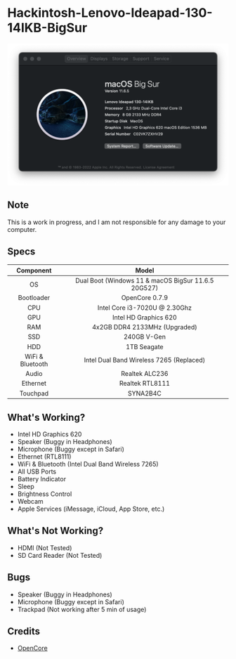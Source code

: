 # Hackintosh-Lenovo-Ideapad-130-14IKB-BigSur

<img src="./SS.png" alt="BigSur" />

## Note 

This is a work in progress, and I am not responsible for any damage to your computer.
## Specs

| Component | Model |
| :---: | :---: |
| OS | Dual Boot (Windows 11 & macOS BigSur 11.6.5 20G527) |
| Bootloader | OpenCore 0.7.9 |
| CPU | Intel Core i3-7020U @ 2.30Ghz |
| GPU | Intel HD Graphics 620 |
| RAM | 4x2GB DDR4 2133MHz (Upgraded) |
| SSD | 240GB V-Gen |
| HDD | 1TB Seagate |
| WiFi & Bluetooth | Intel Dual Band Wireless 7265 (Replaced) |
| Audio | Realtek ALC236 |
| Ethernet | Realtek RTL8111 |
| Touchpad | SYNA2B4C |
## What's Working?

* Intel HD Graphics 620
* Speaker (Buggy in Headphones)
* Microphone (Buggy except in Safari)
* Ethernet (RTL8111)
* WiFi & Bluetooth (Intel Dual Band Wireless 7265)
* All USB Ports
* Battery Indicator
* Sleep
* Brightness Control
* Webcam
* Apple Services (iMessage, iCloud, App Store, etc.)
## What's Not Working?

* HDMI (Not Tested)
* SD Card Reader (Not Tested)
## Bugs

* Speaker (Buggy in Headphones)
* Microphone (Buggy except in Safari)
* Trackpad (Not working after 5 min of usage)
## Credits

* [OpenCore](https://dortania.github.io/OpenCore-Install-Guide/)
